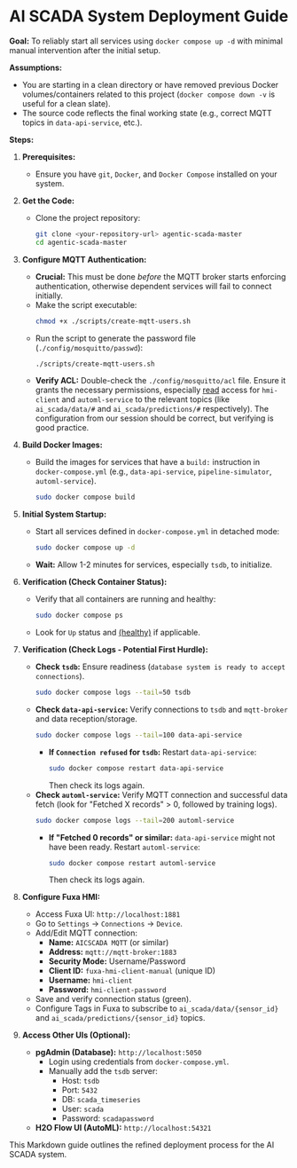 # AI SCADA System Deployment Guide

**Goal:** To reliably start all services using `docker compose up -d` with minimal manual intervention after the initial setup.

**Assumptions:**

*   You are starting in a clean directory or have removed previous Docker volumes/containers related to this project (`docker compose down -v` is useful for a clean slate).
*   The source code reflects the final working state (e.g., correct MQTT topics in `data-api-service`, etc.).

**Steps:**

1.  **Prerequisites:**
    *   Ensure you have `git`, `Docker`, and `Docker Compose` installed on your system.

2.  **Get the Code:**
    *   Clone the project repository:
        ```bash
        git clone <your-repository-url> agentic-scada-master
        cd agentic-scada-master
        ```

3.  **Configure MQTT Authentication:**
    *   **Crucial:** This must be done *before* the MQTT broker starts enforcing authentication, otherwise dependent services will fail to connect initially.
    *   Make the script executable:
        ```bash
        chmod +x ./scripts/create-mqtt-users.sh
        ```
    *   Run the script to generate the password file (`./config/mosquitto/passwd`):
        ```bash
        ./scripts/create-mqtt-users.sh
        ```
    *   **Verify ACL:** Double-check the `./config/mosquitto/acl` file. Ensure it grants the necessary permissions, especially [read](cci:1://file:///home/farseer/Projects/agentic-scada-master/services/gnn-prediction-service/main.py:90:0-92:59) access for `hmi-client` and `automl-service` to the relevant topics (like `ai_scada/data/#` and `ai_scada/predictions/#` respectively). The configuration from our session should be correct, but verifying is good practice.

4.  **Build Docker Images:**
    *   Build the images for services that have a `build:` instruction in `docker-compose.yml` (e.g., `data-api-service`, `pipeline-simulator`, `automl-service`).
        ```bash
        sudo docker compose build
        ```

5.  **Initial System Startup:**
    *   Start all services defined in `docker-compose.yml` in detached mode:
        ```bash
        sudo docker compose up -d
        ```
    *   **Wait:** Allow 1-2 minutes for services, especially `tsdb`, to initialize.

6.  **Verification (Check Container Status):**
    *   Verify that all containers are running and healthy:
        ```bash
        sudo docker compose ps
        ```
    *   Look for `Up` status and [(healthy)](cci:1://file:///home/farseer/Projects/agentic-scada-master/services/gnn-prediction-service/main.py:90:0-92:59) if applicable.

7.  **Verification (Check Logs - Potential First Hurdle):**
    *   **Check `tsdb`:** Ensure readiness (`database system is ready to accept connections`).
        ```bash
        sudo docker compose logs --tail=50 tsdb
        ```
    *   **Check `data-api-service`:** Verify connections to `tsdb` and `mqtt-broker` and data reception/storage.
        ```bash
        sudo docker compose logs --tail=100 data-api-service
        ```
        *   **If `Connection refused` for `tsdb`:** Restart `data-api-service`:
            ```bash
            sudo docker compose restart data-api-service
            ```
            Then check its logs again.
    *   **Check `automl-service`:** Verify MQTT connection and successful data fetch (look for "Fetched X records" > 0, followed by training logs).
        ```bash
        sudo docker compose logs --tail=200 automl-service
        ```
        *   **If "Fetched 0 records" or similar:** `data-api-service` might not have been ready. Restart `automl-service`:
            ```bash
            sudo docker compose restart automl-service
            ```
            Then check its logs again.

8.  **Configure Fuxa HMI:**
    *   Access Fuxa UI: `http://localhost:1881`
    *   Go to `Settings` -> `Connections` -> `Device`.
    *   Add/Edit MQTT connection:
        *   **Name:** `AICSCADA MQTT` (or similar)
        *   **Address:** `mqtt://mqtt-broker:1883`
        *   **Security Mode:** Username/Password
        *   **Client ID:** `fuxa-hmi-client-manual` (unique ID)
        *   **Username:** `hmi-client`
        *   **Password:** `hmi-client-password`
    *   Save and verify connection status (green).
    *   Configure Tags in Fuxa to subscribe to `ai_scada/data/{sensor_id}` and `ai_scada/predictions/{sensor_id}` topics.

9.  **Access Other UIs (Optional):**
    *   **pgAdmin (Database):** `http://localhost:5050`
        *   Login using credentials from `docker-compose.yml`.
        *   Manually add the `tsdb` server:
            *   Host: `tsdb`
            *   Port: `5432`
            *   DB: `scada_timeseries`
            *   User: `scada`
            *   Password: `scadapassword`
    *   **H2O Flow UI (AutoML):** `http://localhost:54321`

This Markdown guide outlines the refined deployment process for the AI SCADA system.